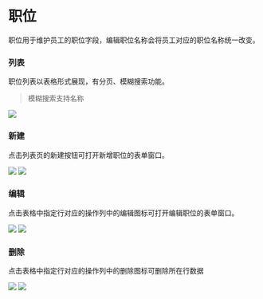 # 职位

职位用于维护员工的职位字段，编辑职位名称会将员工对应的职位名称统一改变。

### 列表

职位列表以表格形式展现，有分页、模糊搜索功能。

> 模糊搜索支持名称

![](http://cdn.masastack.com/stack/doc/auth/position-search.png)

### 新建

点击列表页的新建按钮可打开新增职位的表单窗口。

![](http://cdn.masastack.com/stack/doc/auth/position-add-button.png)
![](http://cdn.masastack.com/stack/doc/auth/position-add.png)

### 编辑

点击表格中指定行对应的操作列中的编辑图标可打开编辑职位的表单窗口。

![](http://cdn.masastack.com/stack/doc/auth/position-edit-icon.png)
![](http://cdn.masastack.com/stack/doc/auth/position-edit.png)

### 删除

点击表格中指定行对应的操作列中的删除图标可删除所在行数据

![](http://cdn.masastack.com/stack/doc/auth/position-remove-icon.png)
![](http://cdn.masastack.com/stack/doc/auth/position-remove.png)